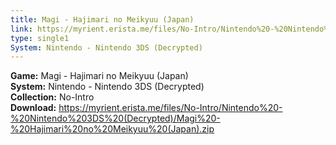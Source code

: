 ```yaml
---
title: Magi - Hajimari no Meikyuu (Japan)
link: https://myrient.erista.me/files/No-Intro/Nintendo%20-%20Nintendo%203DS%20(Decrypted)/Magi%20-%20Hajimari%20no%20Meikyuu%20(Japan).zip
type: single1
System: Nintendo - Nintendo 3DS (Decrypted)
---
```

<b>Game:</b> Magi - Hajimari no Meikyuu (Japan)<br>
<b>System:</b> Nintendo - Nintendo 3DS (Decrypted)<br>
<b>Collection:</b> No-Intro<br>
<b>Download:</b> https://myrient.erista.me/files/No-Intro/Nintendo%20-%20Nintendo%203DS%20(Decrypted)/Magi%20-%20Hajimari%20no%20Meikyuu%20(Japan).zip